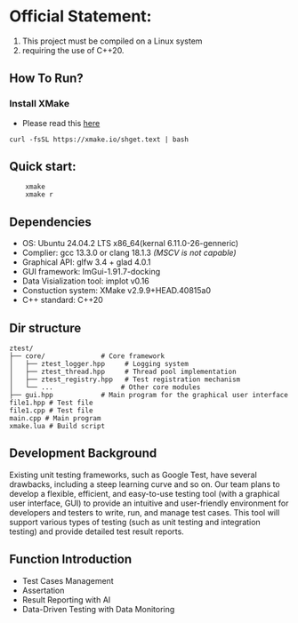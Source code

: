 <!--
 * @Author: starAndHonor 13750616920@163.com
 * @Date: 2025-06-06 21:26:02
 * @LastEditors: starAndHonor 13750616920@163.com
 * @LastEditTime: 2025-06-06 21:37:32
 * @FilePath: /ztest/README.md
 * @Description: 这是默认设置,请设置`customMade`, 打开koroFileHeader查看配置 进行设置: https://github.com/OBKoro1/koro1FileHeader/wiki/%E9%85%8D%E7%BD%AE
-->
# Official Statement: 
1. This project must be compiled on a Linux system
2.  requiring the use of C++20.

</details>

## How To Run?
### Install XMake
  * Please read this [here](https://xmake.io/#/zh-cn/guide/installation)
  ```
  curl -fsSL https://xmake.io/shget.text | bash
  ```
## Quick start:
```
    xmake
    xmake r
```

  ## Dependencies
  - OS:   Ubuntu 24.04.2 LTS x86_64(kernal 6.11.0-26-genneric)
  - Complier: gcc 13.3.0 or clang 18.1.3 *(MSCV is not capable)*
  - Graphical API: glfw 3.4 + glad 4.0.1
  - GUI framework: ImGui-1.91.7-docking 
  - Data Visialization tool: implot v0.16
  - Constuction system: XMake v2.9.9+HEAD.40815a0
  - C++ standard: C++20
## Dir structure
```
ztest/
├── core/              # Core framework
│   ├── ztest_logger.hpp     # Logging system
│   ├── ztest_thread.hpp     # Thread pool implementation
│   ├── ztest_registry.hpp   # Test registration mechanism
│   └── ...                 # Other core modules
├── gui.hpp            # Main program for the graphical user interface
file1.hpp # Test file
file1.cpp # Test file
main.cpp # Main program
xmake.lua # Build script
```
## Development Background 
Existing unit testing frameworks, such as Google Test, have several drawbacks, including a steep learning curve and so on. Our team plans to develop a flexible, efficient, and easy-to-use testing tool (with a graphical user interface, GUI) to provide an intuitive and user-friendly environment for developers and testers to write, run, and manage test cases. This tool will support various types of testing (such as unit testing and integration testing) and provide detailed test result reports.

## Function Introduction
* Test Cases Management 
* Assertation
* Result Reporting with AI
* Data-Driven Testing with Data Monitoring
